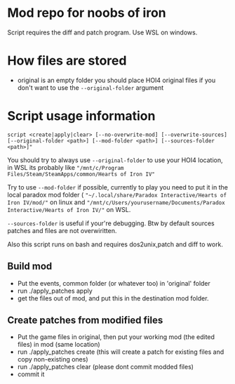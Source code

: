 # Mod repo for noobs of iron

 Script requires the diff and patch program. Use WSL on windows.

# How files are stored

- original is an empty folder you should place HOI4 original files if you don't want to use the  `--original-folder` argument

# Script usage information

`script <create|apply|clear> [--no-overwrite-mod] [--overwrite-sources] [--original-folder <path>] [--mod-folder <path>] [--sources-folder <path>]"`

You should try to always use `--original-folder` to use your HOI4 location, in WSL its probably like `"/mnt/c/Program Files/Steam/SteamApps/common/Hearts of Iron IV"`

Try to use `--mod-folder` if possible, currently to play you need to put it in the local paradox mod folder ( `"~/.local/share/Paradox Interactive/Hearts of Iron IV/mod/"` on linux and `"/mnt/c/Users/yourusername/Documents/Paradox Interactive/Hearts of Iron IV/"` on WSL.

`--sources-folder` is useful if your're debugging. Btw by default sources patches and files are not overwiritten.

Also this script runs on bash and requires dos2unix,patch and diff to work.

 
## Build mod

- Put the events, common  folder (or whatever too) in 'original' folder
- run ./apply_patches apply
- get the files out of mod, and put this in the destination mod folder.

## Create patches from modified files
 
- Put the game files in original, then put your working mod (the edited files) in mod (same location)
- run ./apply_patches create (this will create a patch for existing files and copy non-existing ones)
- run ./apply_patches clear (please dont commit modded files)
- commit it
